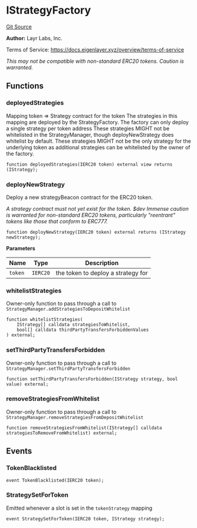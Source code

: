 # IStrategyFactory
[Git Source](https://github.com/Level-Money/contracts/blob/cdcafc63c9abdb8c667176cf6dd45d63276ad690/src/v1/interfaces/eigenlayer/IStrategyFactory.sol)

**Author:**
Layr Labs, Inc.

Terms of Service: https://docs.eigenlayer.xyz/overview/terms-of-service

*This may not be compatible with non-standard ERC20 tokens. Caution is warranted.*


## Functions
### deployedStrategies

Mapping token => Strategy contract for the token
The strategies in this mapping are deployed by the StrategyFactory.
The factory can only deploy a single strategy per token address
These strategies MIGHT not be whitelisted in the StrategyManager,
though deployNewStrategy does whitelist by default.
These strategies MIGHT not be the only strategy for the underlying token
as additional strategies can be whitelisted by the owner of the factory.


```solidity
function deployedStrategies(IERC20 token) external view returns (IStrategy);
```

### deployNewStrategy

Deploy a new strategyBeacon contract for the ERC20 token.

*A strategy contract must not yet exist for the token.
$dev Immense caution is warranted for non-standard ERC20 tokens, particularly "reentrant" tokens
like those that conform to ERC777.*


```solidity
function deployNewStrategy(IERC20 token) external returns (IStrategy newStrategy);
```
**Parameters**

|Name|Type|Description|
|----|----|-----------|
|`token`|`IERC20`|the token to deploy a strategy for|


### whitelistStrategies

Owner-only function to pass through a call to `StrategyManager.addStrategiesToDepositWhitelist`


```solidity
function whitelistStrategies(
    IStrategy[] calldata strategiesToWhitelist,
    bool[] calldata thirdPartyTransfersForbiddenValues
) external;
```

### setThirdPartyTransfersForbidden

Owner-only function to pass through a call to `StrategyManager.setThirdPartyTransfersForbidden`


```solidity
function setThirdPartyTransfersForbidden(IStrategy strategy, bool value) external;
```

### removeStrategiesFromWhitelist

Owner-only function to pass through a call to `StrategyManager.removeStrategiesFromDepositWhitelist`


```solidity
function removeStrategiesFromWhitelist(IStrategy[] calldata strategiesToRemoveFromWhitelist) external;
```

## Events
### TokenBlacklisted

```solidity
event TokenBlacklisted(IERC20 token);
```

### StrategySetForToken
Emitted whenever a slot is set in the `tokenStrategy` mapping


```solidity
event StrategySetForToken(IERC20 token, IStrategy strategy);
```

